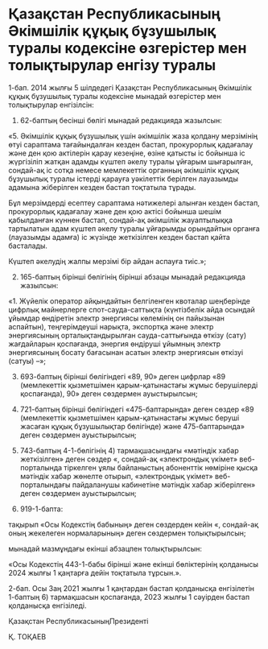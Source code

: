 # Қазақстан Республикасының Әкімшілік құқық бұзушылық туралы кодексіне өзгерістер мен толықтырулар енгізу туралы

1-бап. 2014 жылғы 5 шілдедегі Қазақстан Республикасының Әкімшілік құқық бұзушылық туралы кодексіне мынадай өзгерістер мен толықтырулар енгізілсін:

1) 62-баптың бесінші бөлігі мынадай редакцияда жазылсын:

«5. Әкiмшiлiк құқық бұзушылық үшiн әкiмшiлiк жаза қолдану мерзiмiнiң өтуі сараптама тағайындалған кезден бастап, прокурорлық қадағалау және ден қою актілерін қарау кезеңіне, өзіне қатысты іс бойынша іс жүргізіліп жатқан адамды күштеп әкелу туралы ұйғарым шығарылған,  сондай-ақ iс сотқа немесе мемлекеттiк органның әкiмшiлiк құқық бұзушылық туралы iстердi қарауға уәкiлеттiк берілген лауазымды адамына жiберілген кезден бастап тоқтатыла тұрады.

Бұл мерзімдерді есептеу сараптама нәтижелері алынған кезден бастап, прокурорлық қадағалау және ден қою актісі бойынша шешім қабылданған күннен бастап, сондай-ақ әкімшілік жауаптылыққа тартылатын адам күштеп әкелу туралы ұйғарымды орындайтын органға (лауазымды адамға) іс жүзінде жеткізілген кезден бастап қайта басталады.

Күштеп әкелудің жалпы мерзімі бір айдан аспауға тиіс.»;

2) 165-баптың бірінші бөлігінің бірінші абзацы мынадай редакцияда жазылсын: 

«1. Жүйелік оператор айқындайтын белгіленген квоталар шеңберінде цифрлық майнерлерге спот-сауда-саттықта (күнтізбелік айда осындай ұйымдар өндіретін электр энергиясы көлемінің он пайызынан аспайтын), теңгерімдеуші нарықта, экспортқа және электр энергиясының орталықтандырылған сауда-саттығында өткізу (сату) жағдайларын қоспағанда, энергия өндіруші ұйымның электр энергиясының босату бағасынан асатын электр энергиясын өткізуі (сатуы) –»;

3) 693-баптың бірінші бөлігіндегі «89, 90» деген цифрлар  «89 (мемлекеттік қызметшімен қарым-қатынастағы жұмыс берушілерді қоспағанда), 90» деген сөздермен ауыстырылсын; 

4) 721-баптың бірінші бөлігіндегі «475-баптарында» деген сөздер  «89 (мемлекеттік қызметшімен қарым-қатынастағы жұмыс беруші жасаған құқық бұзушылықтар бөлігінде) және 475-баптарында» деген сөздермен ауыстырылсын; 

5) 743-баптың 4-1-бөлігінің 4) тармақшасындағы «мәтіндік  хабар жеткізілген» деген сөздер «, сондай-ақ «электрондық үкімет» веб-порталында тіркелген ұялы байланыстың абоненттік нөміріне қысқа мәтіндік хабар жөнелте отырып, «электрондық үкімет» веб-порталындағы пайдаланушы кабинетіне мәтіндік хабар жіберілген» деген сөздермен ауыстырылсын;

6) 919-1-бапта: 

тақырып «Осы Кодекстің бабының» деген сөздерден кейін «, сондай-ақ оның жекелеген нормаларының» деген сөздермен толықтырылсын; 

мынадай мазмұндағы екінші абзацпен толықтырылсын:

«Осы Кодекстің 443-1-бабы бірінші және екінші бөліктерінің қолданысы 2024 жылғы 1 қаңтарға дейін тоқтатыла тұрсын.».

2-бап. Осы Заң 2021 жылғы 1 қаңтардан бастап қолданысқа енгізілетін 1-баптың 6) тармақшасын қоспағанда, 2023 жылғы 1 сәуірден бастап қолданысқа енгізіледі.

Қазақстан РеспубликасыныңПрезиденті

Қ. ТОҚАЕВ

